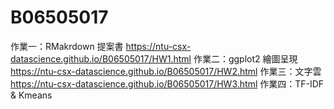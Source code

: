 # B06505017

作業一：RMakrdown 提案書 https://ntu-csx-datascience.github.io/B06505017/HW1.html
作業二：ggplot2 繪圖呈現 https://ntu-csx-datascience.github.io/B06505017/HW2.html
作業三：文字雲 https://ntu-csx-datascience.github.io/B06505017/HW3.html
作業四：TF-IDF & Kmeans

